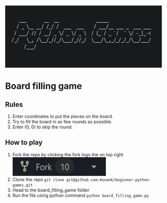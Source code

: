 <p align="center">
  <a href="https://github.com/AseanK/beginner-python-games" target="_blank">
    <img src="../../images/logo.png" width = "2560px" height = "200px">
  </a>
</p>


# Board filling game

## Rules
1. Enter coordinates to put the pieces on the board.
2. Try to fill the board in as few rounds as possible.
3. Enter (0, 0) to skip the round.

## How to play
1. Fork the repo by clicking the fork logo the on top right <img src="../../images/fork.png" width="300" height="60">
2. Clone the repo `git clone git@github.com:AseanK/beginner-python-games.git`
3. Head to the board_filling_game folder
4. Run the file using python command `python board_filling_game.py`

